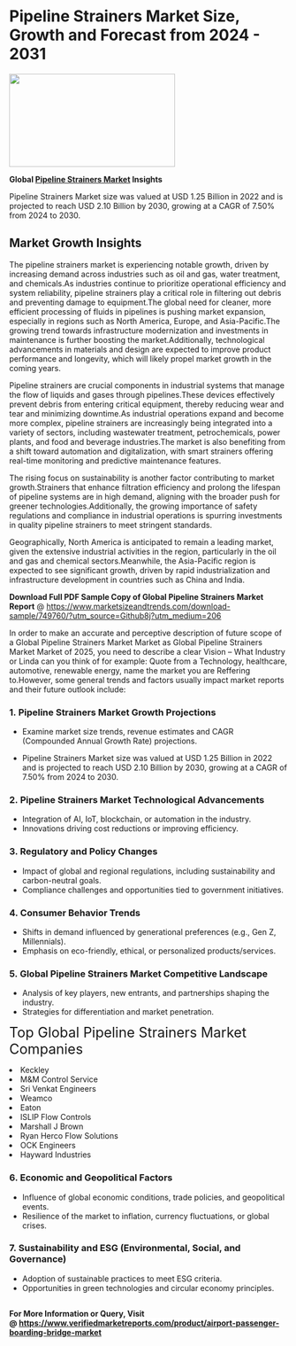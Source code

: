 <H1>Pipeline Strainers Market Size, Growth and Forecast from 2024 - 2031</H1><img class="aligncenter size-medium wp-image-584254" src="https://thirdeyenews.in/wp-content/uploads/2024/09/Global-Market-Research-300x168.jpeg" alt="" width="300" height="168" /><p><strong>Global&nbsp;<a href="https://www.marketsizeandtrends.com/download-sample/749760/?utm_source=Github8j?utm_medium=206">Pipeline Strainers Market</a> Insights</strong></p><p>Pipeline Strainers Market size was valued at USD 1.25 Billion in 2022 and is projected to reach USD 2.10 Billion by 2030, growing at a CAGR of 7.50% from 2024 to 2030.</p><p><h2>Market Growth Insights</h2> <p>The pipeline strainers market is experiencing notable growth, driven by increasing demand across industries such as oil and gas, water treatment, and chemicals.As industries continue to prioritize operational efficiency and system reliability, pipeline strainers play a critical role in filtering out debris and preventing damage to equipment.The global need for cleaner, more efficient processing of fluids in pipelines is pushing market expansion, especially in regions such as North America, Europe, and Asia-Pacific.The growing trend towards infrastructure modernization and investments in maintenance is further boosting the market.Additionally, technological advancements in materials and design are expected to improve product performance and longevity, which will likely propel market growth in the coming years.</p> <p>Pipeline strainers are crucial components in industrial systems that manage the flow of liquids and gases through pipelines.These devices effectively prevent debris from entering critical equipment, thereby reducing wear and tear and minimizing downtime.As industrial operations expand and become more complex, pipeline strainers are increasingly being integrated into a variety of sectors, including wastewater treatment, petrochemicals, power plants, and food and beverage industries.The market is also benefiting from a shift toward automation and digitalization, with smart strainers offering real-time monitoring and predictive maintenance features.</p> <p>The rising focus on sustainability is another factor contributing to market growth.Strainers that enhance filtration efficiency and prolong the lifespan of pipeline systems are in high demand, aligning with the broader push for greener technologies.Additionally, the growing importance of safety regulations and compliance in industrial operations is spurring investments in quality pipeline strainers to meet stringent standards.</p> <p>Geographically, North America is anticipated to remain a leading market, given the extensive industrial activities in the region, particularly in the oil and gas and chemical sectors.Meanwhile, the Asia-Pacific region is expected to see significant growth, driven by rapid industrialization and infrastructure development in countries such as China and India.</p> <p><span class=""><strong>Download Full PDF Sample Copy of Global Pipeline Strainers Market Report</strong> @ <a href="https://www.marketsizeandtrends.com/download-sample/749760/?utm_source=Github8j?utm_medium=206" target="_blank">https://www.marketsizeandtrends.com/download-sample/749760/?utm_source=Github8j?utm_medium=206</a></span></p><p>In order to make an accurate and perceptive description of future scope of a Global&nbsp;Pipeline Strainers Market Market as Global&nbsp;Pipeline Strainers Market Market of 2025, you need to describe a clear Vision &ndash; What Industry or Linda can you think of for example: Quote from a Technology, healthcare, automotive, renewable energy, name the market you are Reffering to.However, some general trends and factors usually impact market reports and their future outlook include:</p><h3>1.&nbsp;<strong>Pipeline Strainers Market Growth Projections</strong></h3><ul><li>Examine market size trends, revenue estimates and CAGR (Compounded Annual Growth Rate) projections.</li><li><p>Pipeline Strainers Market size was valued at USD 1.25 Billion in 2022 and is projected to reach USD 2.10 Billion by 2030, growing at a CAGR of 7.50% from 2024 to 2030.</p></li></ul><h3>2.&nbsp;<strong>Pipeline Strainers Market Technological Advancements</strong></h3><ul><li>Integration of AI, IoT, blockchain, or automation in the industry.</li><li>Innovations driving cost reductions or improving efficiency.</li></ul><h3>3.&nbsp;<strong>Regulatory and Policy Changes</strong></h3><ul><li>Impact of global and regional regulations, including sustainability and carbon-neutral goals.</li><li>Compliance challenges and opportunities tied to government initiatives.</li></ul><h3>4.&nbsp;<strong>Consumer Behavior Trends</strong></h3><ul><li>Shifts in demand influenced by generational preferences (e.g., Gen Z, Millennials).</li><li>Emphasis on eco-friendly, ethical, or personalized products/services.</li></ul><h3>5.&nbsp;<strong>Global Pipeline Strainers Market Competitive Landscape</strong></h3><ul><li>Analysis of key players, new entrants, and partnerships shaping the industry.</li><li>Strategies for differentiation and market penetration.</li></ul><p data-pm-slice="1 1 []"><span style="color: inherit; font-family: inherit; font-size: 25px;">Top Global Pipeline Strainers Market Companies</span></p><div class="" data-test-id=""><p><li>Keckley</li><li> M&M Control Service</li><li> Sri Venkat Engineers</li><li> Weamco</li><li> Eaton</li><li> ISLIP Flow Controls</li><li> Marshall J Brown</li><li> Ryan Herco Flow Solutions</li><li> OCK Engineers</li><li> Hayward Industries</li></p></div><h3>6.&nbsp;<strong>Economic and Geopolitical Factors</strong></h3><ul><li>Influence of global economic conditions, trade policies, and geopolitical events.</li><li>Resilience of the market to inflation, currency fluctuations, or global crises.</li></ul><h3>7.&nbsp;<strong>Sustainability and ESG (Environmental, Social, and Governance)</strong></h3><ul><li>Adoption of sustainable practices to meet ESG criteria.</li><li>Opportunities in green technologies and circular economy principles.</li></ul><h2><strong style="font-size: 14px;">For More Information or Query, Visit @&nbsp;</strong><a style="background-color: #ffffff; font-size: 14px;" href="https://www.marketsizeandtrends.com/report/pipeline-strainers-market/" target="_blank">https://www.verifiedmarketreports.com/product/airport-passenger-boarding-bridge-market</a></h2>